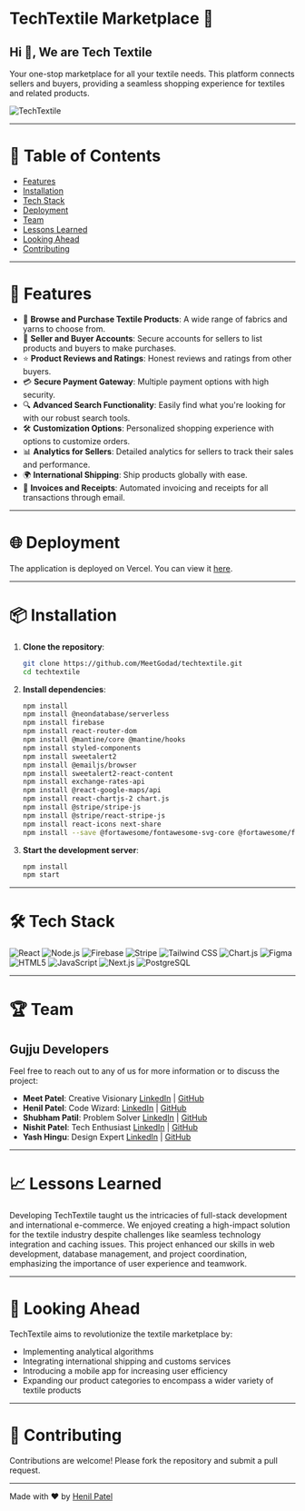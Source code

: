 # TechTextile Marketplace 🧵

## Hi 👋, We are Tech Textile
Your one-stop marketplace for all your textile needs. This platform connects sellers and buyers, providing a seamless shopping experience for textiles and related products.

![TechTextile](https://firebasestorage.googleapis.com/v0/b/techtextile-ca673.appspot.com/o/Screenshot%202024-08-01%20185206.png?alt=media&token=b65c9d5f-968e-4687-b38b-46e3c8d925fd)

---

# 📑 Table of Contents

- [Features](#-features)
- [Installation](#-installation)
- [Tech Stack](#-tech-stack)
- [Deployment](#-deployment)
- [Team](#-team)
- [Lessons Learned](#-lessons-learned)
- [Looking Ahead](#-looking-ahead)
- [Contributing](#-contributing)

---

# 🚀 Features
- 🛒 **Browse and Purchase Textile Products**: A wide range of fabrics and yarns to choose from.
- 👥 **Seller and Buyer Accounts**: Secure accounts for sellers to list products and buyers to make purchases.
- ⭐ **Product Reviews and Ratings**: Honest reviews and ratings from other buyers.
- 💳 **Secure Payment Gateway**: Multiple payment options with high security.
- 🔍 **Advanced Search Functionality**: Easily find what you're looking for with our robust search tools.
- 🛠️ **Customization Options**: Personalized shopping experience with options to customize orders.
- 📊 **Analytics for Sellers**: Detailed analytics for sellers to track their sales and performance.
- 🌍 **International Shipping**: Ship products globally with ease.
- 🧾 **Invoices and Receipts**: Automated invoicing and receipts for all transactions through email.

---
# 🌐 Deployment

The application is deployed on Vercel. You can view it [here](https://techtextile.vercel.app/).

---

# 📦 Installation

1. **Clone the repository**:
    ```bash
    git clone https://github.com/MeetGodad/techtextile.git
    cd techtextile
    ```

2. **Install dependencies**:
    ```bash
    npm install
    npm install @neondatabase/serverless
    npm install firebase
    npm install react-router-dom
    npm install @mantine/core @mantine/hooks
    npm install styled-components
    npm install sweetalert2
    npm install @emailjs/browser
    npm install sweetalert2-react-content
    npm install exchange-rates-api
    npm install @react-google-maps/api
    npm install react-chartjs-2 chart.js
    npm install @stripe/stripe-js
    npm install @stripe/react-stripe-js
    npm install react-icons next-share
    npm install --save @fortawesome/fontawesome-svg-core @fortawesome/free-solid-svg-icons @fortawesome/react-fontawesome
    ```
3. **Start the development server**:
    ```bash
    npm install
    npm start
    ```

---

# 🛠️ Tech Stack

![React](https://img.shields.io/badge/React-black?style=for-the-badge&logo=react)
![Node.js](https://img.shields.io/badge/Node.js-black?style=for-the-badge&logo=node.js)
![Firebase](https://img.shields.io/badge/Firebase-black?style=for-the-badge&logo=firebase)
![Stripe](https://img.shields.io/badge/Stripe-black?style=for-the-badge&logo=stripe)
![Tailwind CSS](https://img.shields.io/badge/Tailwind_CSS-black?style=for-the-badge&logo=tailwind-css)
![Chart.js](https://img.shields.io/badge/Chart.js-black?style=for-the-badge&logo=chart.js)
![Figma](https://img.shields.io/badge/Figma-black?style=for-the-badge&logo=figma)
![HTML5](https://img.shields.io/badge/HTML5-black?style=for-the-badge&logo=html5)
![JavaScript](https://img.shields.io/badge/JavaScript-black?style=for-the-badge&logo=javascript)
![Next.js](https://img.shields.io/badge/Next.js-black?style=for-the-badge&logo=next.js)
![PostgreSQL](https://img.shields.io/badge/PostgreSQL-black?style=for-the-badge&logo=postgresql)

---



#  🏆 Team 
## Gujju Developers

Feel free to reach out to any of us for more information or to discuss the project:

- **Meet Patel**: Creative Visionary [LinkedIn](https://www.linkedin.com/in/meet-patel-19860b272/) | [GitHub](https://github.com/MeetGodad)
- **Henil Patel**: Code Wizard: [LinkedIn](https://www.linkedin.com/in/henil-patel12/) | [GitHub](https://github.com/Henil-Patel12)
- **Shubham Patil**: Problem Solver [LinkedIn](https://www.linkedin.com/in/shubhampatil146/) | [GitHub](https://github.com/Shub4114)
- **Nishit Patel**: Tech Enthusiast [LinkedIn](https://www.linkedin.com/in/nishit-patel-425b59263/) | [GitHub](https://github.com/Nishit1710)
- **Yash Hingu**: Design Expert [LinkedIn](https://www.linkedin.com/in/yash-hingu-) | [GitHub](https://github.com/yashhingu2403)

---

# 📈 Lessons Learned

Developing TechTextile taught us the intricacies of full-stack development and international e-commerce. We enjoyed creating a high-impact solution for the textile industry despite challenges like seamless technology integration and caching issues. This project enhanced our skills in web development, database management, and project coordination, emphasizing the importance of user experience and teamwork.

---

# 🌟 Looking Ahead

TechTextile aims to revolutionize the textile marketplace by:
- Implementing analytical algorithms
- Integrating international shipping and customs services
- Introducing a mobile app for increasing user efficiency
- Expanding our product categories to encompass a wider variety of textile products

---

# 🤝 Contributing

Contributions are welcome! Please fork the repository and submit a pull request.

---

Made with ❤️ by [Henil Patel](https://github.com/Henil-Patel12)
